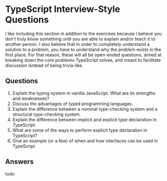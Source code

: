 # TypeScript Interview-Style Questions

I like including this section in addition to the exercises because I believe you don't truly know something until you are able to explain and/or teach it to another person. I also believe that in order to completely understand a solution to a problem, you have to understand why the problem exists in the first place. For that reason, these will all be open-ended questions, aimed at breaking down the core problems TypeScript solves, and meant to facilitate discussion isntead of being trivia-like.

## Questions

1. Explain the typing system in vanilla JavaScript. What are its strengths and weaknesses?
2. Discuss the advantages of typed programming languages.
3. Explain the difference between a nominal type-checking system and a structural type-checking system.
4. Explain the difference between implicit and explicit type declaration in TypeScript.
5. What are some of the ways to perform explicit type declaration in TypeScript?
6. Give an example (or a few) of when and how interfaces can be used in TypeScript

## Answers

todo

